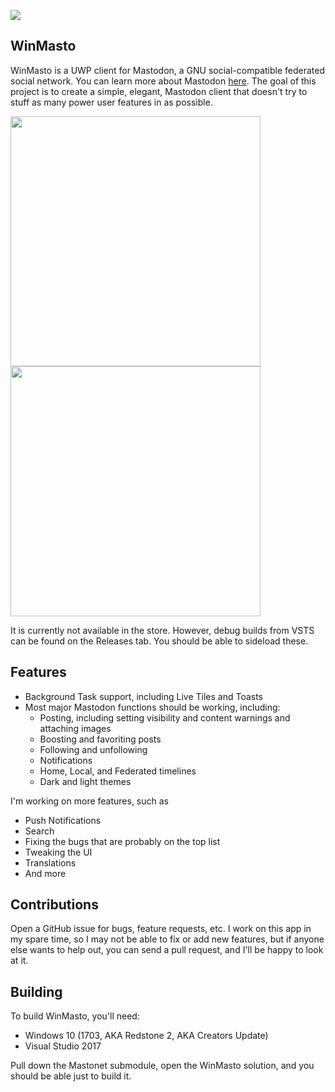 ![](http://i.imgur.com/WmVs4uX.png)

## WinMasto

WinMasto is a UWP client for Mastodon, a GNU social-compatible federated social network. You can learn more about Mastodon [here](https://github.com/tootsuite/mastodon). The goal of this project is to create a simple, elegant, Mastodon client that doesn't try to stuff as many power user features in as possible.

<img src="http://i.imgur.com/LxxiWm3.png" width="400"> <img src="http://i.imgur.com/2y85gVY.png" width="400">


It is currently not available in the store. However, debug builds from VSTS can be found on the Releases tab. You should be able to sideload these.

## Features

* Background Task support, including Live Tiles and Toasts
* Most major Mastodon functions should be working, including:
  * Posting, including setting visibility and content warnings and attaching images
  * Boosting and favoriting posts
  * Following and unfollowing
  * Notifications
  * Home, Local, and Federated timelines
  * Dark and light themes

I'm working on more features, such as
- Push Notifications
- Search
- Fixing the bugs that are probably on the top list
- Tweaking the UI
- Translations
- And more

## Contributions

Open a GitHub issue for bugs, feature requests, etc. I work on this app in my spare time, so I may not be able to fix or add new features, but if anyone else wants to help out, you can send a pull request, and I'll be happy to look at it.

## Building

To build WinMasto, you'll need:

- Windows 10 (1703, AKA Redstone 2, AKA Creators Update)
- Visual Studio 2017

Pull down the Mastonet submodule, open the WinMasto solution, and you should be able just to build it.



